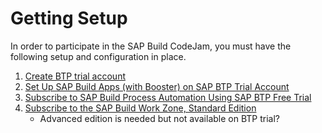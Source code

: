 # Getting Setup

In order to participate in the SAP Build CodeJam, you must have the following setup and configuration in place.

1. [Create BTP trial account](https://developers.sap.com/tutorials/hcp-create-trial-account.html)
2. [Set Up SAP Build Apps (with Booster) on SAP BTP Trial Account](https://developers.sap.com/tutorials/build-apps-trial-booster.html)
3. [Subscribe to SAP Build Process Automation Using SAP BTP Free Trial](https://developers.sap.com/tutorials/spa-subscribe-free-trial.html)
4. [Subscribe to the SAP Build Work Zone, Standard Edition](https://developers.sap.com/tutorials/btp-app-work-zone-subscribe.html)
   - Advanced edition is needed but not available on BTP trial?
